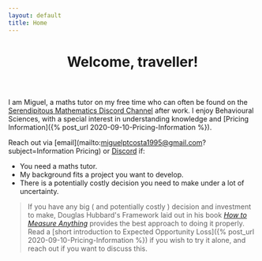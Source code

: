 ```yaml
---
layout: default
title: Home
---
```


<div class="text-center">
  <p>
    <i class="fa fa-users fa-3x"></i>
  </p>
</div>

<header>
  <h1 class="landing-title">Welcome, traveller!</h1>
</header>

I am Miguel, a maths tutor on my free time who can often be found on the [Serendipitous Mathematics Discord Channel](https://discord.gg/Wd4UV4A) after work. I enjoy Behavioural Sciences, with a special interest in understanding knowledge and [Pricing Information]({% post_url 2020-09-10-Pricing-Information %}).

Reach out via [email](mailto:miguelptcosta1995@gmail.com?subject=Information Pricing) or [Discord](https://discord.gg/Wd4UV4A) if:

- You need a maths tutor.
- My background fits a project you want to develop.
- There is a potentially costly decision you need to make under a lot of uncertainty.

> If you have any big ( and potentially costly ) decision and investment to make, Douglas Hubbard's Framework laid out in his book [*How to Measure Anything*](https://www.goodreads.com/book/show/444653.How_to_Measure_Anything) provides the best approach to doing it properly. Read a [short introduction to Expected Opportunity Loss]({% post_url 2020-09-10-Pricing-Information %}) if you wish to try it alone, and reach out if you want to discuss this.